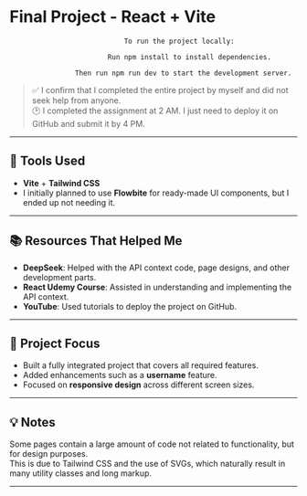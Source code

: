 # Final Project - React + Vite

                                To run the project locally:

                            Run npm install to install dependencies.

                    Then run npm run dev to start the development server.

> ✅ I confirm that I completed the entire project by myself and did not seek help from anyone.  
> 🕑 I completed the assignment at 2 AM. I just need to deploy it on GitHub and submit it by 4 PM.

---

## 🚀 Tools Used

- **Vite** + **Tailwind CSS**
- I initially planned to use **Flowbite** for ready-made UI components, but I ended up not needing it.

---

## 📚 Resources That Helped Me

- **DeepSeek**: Helped with the API context code, page designs, and other development parts.
- **React Udemy Course**: Assisted in understanding and implementing the API context.
- **YouTube**: Used tutorials to deploy the project on GitHub.

---

## 🎯 Project Focus

- Built a fully integrated project that covers all required features.
- Added enhancements such as a **username** feature.
- Focused on **responsive design** across different screen sizes.

---

## 💡 Notes

Some pages contain a large amount of code not related to functionality, but for design purposes.  
This is due to Tailwind CSS and the use of SVGs, which naturally result in many utility classes and long markup.

---
